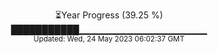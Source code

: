 <p align="center">
⏳Year Progress (39.25 %) <br>
███████████▁▁▁▁▁▁▁▁▁▁▁▁▁▁▁▁▁▁▁ <br>
<sub>Updated: Wed, 24 May 2023 06:02:37 GMT</sub>
</p>

